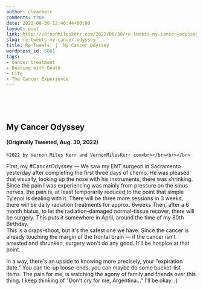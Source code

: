 ```yaml
---
author: clearkerr
comments: true
date: 2022-08-30 12:46:44+00:00
layout: post
link: http://vernonmileskerr.com/2022/08/30/re-tweets-my-cancer-odyssey/
slug: re-tweets-my-cancer-odyssey
title: Re-Tweets  |  My Cancer Odyssey
wordpress_id: 5881
tags:
- cancer treatment
- Dealing with Death
- Life
- The Cancer Experience
---
```


 




 




## My Cancer Odyssey




#### (Originally Tweeted, Aug. 30, 2022)



    
    ©2022 by Vernon Miles Kerr and VernonMilesKerr.com<br></br><br></br>






First, my #CancerOdyssey — We saw my ENT surgeon in Sacramento yesterday after completing the first three days of chemo. He was pleased that visually, looking up the nose with his instruments, there was shrinking. Since the pain I was experiencing was mainly from pressure on the sinus nerves, the pain is, at least temporarily reduced to the point that simple Tylenol is dealing with it. There will be three more sessions in 3 weeks, there will be daily radiation treatments for approx. 6weeks Then, after a 6 month hiatus, to let the radiation-damaged normal-tissue recover, there will be surgery. This puts it somewhere in April, around the time of my 80th Birthday.  
This is a craps-shoot, but it's the safest one we have. Since the cancer is already touching the margin of the frontal brain — if the cancer isn't arrested and shrunken, surgery won't do any good. It'll be hospice at that point. 







In a way, there's an upside to knowing more precisely, your "expiration date." You can tie-up loose-ends, you can maybe do some bucket-list items. The pain for me, is watching the agony of family and friends over this thing. I keep thinking of "Don't cry for me, Argentina…" I'll be okay. ;)




